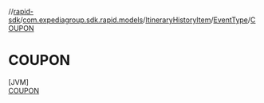 //[rapid-sdk](../../../../../index.md)/[com.expediagroup.sdk.rapid.models](../../../index.md)/[ItineraryHistoryItem](../../index.md)/[EventType](../index.md)/[COUPON](index.md)

# COUPON

[JVM]\
[COUPON](index.md)
